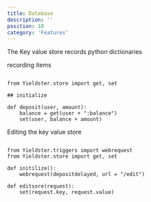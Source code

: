 ```yaml
---
title: Database
description: ''
position: 10
category: 'Features'
---
```


The Key value store records python dictionaries 

recording items

```

from Yieldster.store import get, set

## initialize

def deposit(user, amount):
    balance = get(user + ":balance")
    set(user, balance + amount)

```

Editing the key value store

```

from Yieldster.triggers import webrequest
from Yieldster.store import get, set

def initilize():
    webrequest(depositdelayed, url = "/edit")

def editsore(request):
    set(request.key, request.value) 

```